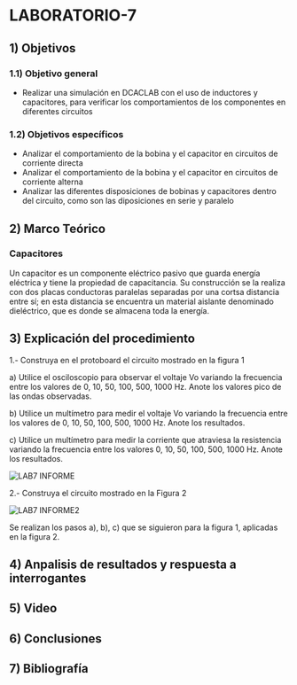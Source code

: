 # LABORATORIO-7

##  1) Objetivos

### 1.1) Objetivo general
- Realizar una simulación en DCACLAB con el uso de inductores y capacitores, para verificar los comportamientos de los componentes en diferentes circuitos
### 1.2) Objetivos específicos
- Analizar el comportamiento de la bobina y el capacitor en circuitos de corriente directa
- Analizar el comportamiento de la bobina y el capacitor en circuitos de corriente alterna
- Analizar las diferentes disposiciones de bobinas y capacitores dentro del circuito, como son las diposiciones en serie y paralelo

## 2)  Marco Teórico

### Capacitores

Un capacitor es un componente eléctrico pasivo que guarda energía eléctrica y tiene la propiedad de capacitancia. Su construcción se la realiza con dos placas conductoras paralelas separadas por una cortsa distancia entre sí; en esta distancia se encuentra un material aislante denominado dieléctrico, que es donde se almacena toda la energía.



## 3) Explicación del procedimiento
1.- Construya en el protoboard el circuito mostrado en la figura 1

a) Utilice el osciloscopio para observar el voltaje Vo variando la frecuencia entre los valores de 0, 10, 50, 100, 500, 1000 Hz. Anote los valores pico de las ondas observadas.

b) Utilice un multímetro para medir el voltaje Vo variando la frecuencia entre los valores de 0, 10, 50, 100, 500, 1000 Hz. Anote los resultados.

c) Utilice un multímetro para medir la corriente que atraviesa la resistencia variando la
frecuencia entre los valores 0, 10, 50, 100, 500, 1000 Hz. Anote los resultados.


![LAB7 INFORME](https://user-images.githubusercontent.com/99141342/153498022-591d9476-2fdb-4dae-8255-f9aaa5460ec2.PNG)

2.- Construya el circuito mostrado en la Figura 2

![LAB7 INFORME2](https://user-images.githubusercontent.com/99141342/153503716-e67cef1e-30e7-4433-a367-b80b8fc4931f.PNG)

Se realizan los pasos a), b), c) que se siguieron para la figura 1, aplicadas en la figura 2.  


## 4) Anpalisis de resultados y  respuesta a interrogantes



## 5)  Video



## 6) Conclusiones



## 7) Bibliografía



